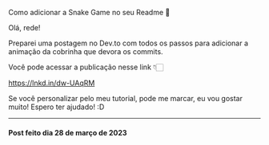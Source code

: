 Como adicionar a Snake Game no seu Readme 🐍

Olá, rede! 

Preparei uma postagem no Dev.to com todos os passos para adicionar a animação da cobrinha que devora os commits. 

Você pode acessar a publicação nesse link 👇🏻

 <https://lnkd.in/dw-UAqRM>

Se você personalizar pelo meu tutorial, pode me marcar, eu vou gostar muito! Espero ter ajudado! :D

<hr>

#### Post feito dia 28 de março de 2023


